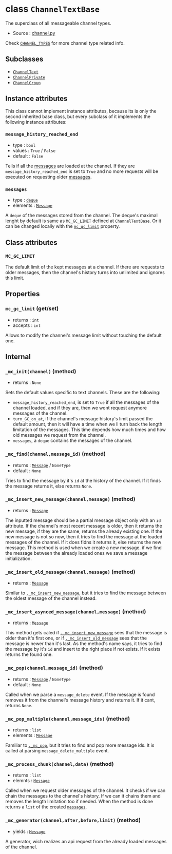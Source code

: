 # class `ChannelTextBase`

The superclass of all messageable channel types.

- Source : [channel.py](https://github.com/HuyaneMatsu/hata/blob/master/hata/channel.py)

Check [`CHANNEL_TYPES`](CHANNEL_TYPES.md) for more channel type related info.

## Subclasses

- [`ChannelText`](ChannelText.md)
- [`ChannelPrivate`](ChannelPrivate.md)
- [`ChannelGroup`](ChannelGroup.md)

## Instance attributes

This class cannot implement instance attributes, because its is only the second
inherited base class, but every subclass of it implements the following 
instance attributes:

### `message_history_reached_end`

- type : `bool`
- values : `True` / `False`
- default : `False`

Tells if all the [messages](Message.md) are loaded at the channel. If they are 
`message_history_reached_end` is set to `True` and no more requests will be
executed on requesting older [messages](Message.md).

### `messages`

- type : [`deque`](https://docs.python.org/3/library/collections.html#collections.deque)
- elements : [`Message`](Message.md)

A `deque` of the messages stored from the channel. The deque's maximal
lenght by default is same as [`MC_GC_LIMIT`](ChannelTextBase.md#mc_gc_limit)
defined at [`ChannelTextBase`](ChannelTextBase.md). Or it can be
changed locally with the
[`mc_gc_limit`](ChannelTextBase.md#mc_gc_limit-getset) property.

## Class attributes

### `MC_GC_LIMIT`

The default limit of the kept messages at a channel. If there are requests to
older messages, then the channel's history turns into unlimited and ignores
this limit.

## Properties

### `mc_gc_limit` (get/set)

- returns : `int`
- accepts : `int`

Allows to modify the channel's message limit without touching the default one.

## Internal

### `_mc_init(channel)` (method)

- returns : `None`

Sets the default values specific to text channels. These are the following:
    
- `message_history_reached_end`, is set to `True` if all the messages of the
channel loaded, and if they are, then we wont request anymore messages of the
channel.
- `turn_GC_on_at`, if the channel's message history's limit passed the default
amount, then it will have a time when we ll turn back the length limitation of
the messages. This time depends how much times and how old messages we request
from the channel.
- `messages`, a `deque` contains the messages of the channel.

### `_mc_find(channel,message_id)` (method)

- returns : [`Message`](Message.md) / `NoneType`
- default : `None`

Tries to find the message by it's `id` at the history of the channel. If it finds
the message returns it, else returns `None`.

### `_mc_insert_new_message(channel,message)` (method)

- returns : [`Message`](Message.md)

The inputted message should be a partial message object only with an `id`
attribute. If the channel's most recent message is older, then it returns the
new message, if they are the same, returns the already existing one. If the new
message is not so now, then it tries to find the message at the loaded messages
of the channel. If it does fidns it returns it, else returns the new message.
This method is used when we create a new message. if we find the message
between the already loaded ones we save a message initialization.

### `_mc_insert_old_message(channel,message)` (method)

- returns : [`Message`](Message.md)

Similar to
[`._mc_insert_new_message`](#_mc_insert_new_messagechannelmessage-method),
but it tries to find the message between the oldest message of the channel
instead.

### `_mc_insert_asynced_message(channel,message)` (method)

- returns : [`Message`](Message.md)

This method gets caled if
[`._mc_insert_new_message`](#_mc_insert_new_messagechannelmessage-method)
sees that the message is older than it's first one, or if
[`._mc_insert_old_message`](#_mc_insert_old_messagechannelmessage-method)
sees that the message is newer than it's last. As the method's name says,
it tries to find the message by it's  `id` and insert to the right place
if not exists. If it exists returns the found one.

### `_mc_pop(channel,message_id)` (method)

- returns : [`Message`](Message.md) / `NoneType`
- default : `None`

Called when we parse a `message_delete` event. If the message is found removes
it from the channel's message history and returns it. If it cant, returns `None`.

### `_mc_pop_multiple(channel,message_ids)` (method)

- returns : `list`
- elements : [`Message`](Message.md)

Familiar to [`._mc_pop`](#_mc_popchannelmessage_id-method),
but it tries to find and pop more message ids. It is called at parsing
`message_delete_multiple` event. 

### `_mc_process_chunk(channel,data)` (method)

- returns : `list`
- elemnts : [`Message`](Message.md)

Called when we request older messages of the channel. It checks if we can chain
the messages to the channel's history. If we can it chains them and removes the
length limitation too if needed. When the method is done returns a `list` of the
created [`messages`](Message.md).

### `_mc_generator(channel,after,before,limit)` (method)

- yields : [`Message`](Message.md)

A generator, wich realizes an api request from the already loaded messages of
the channel.




